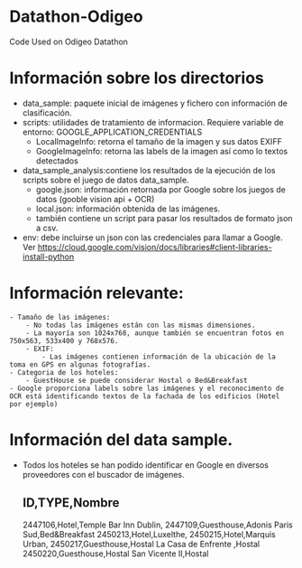 # Datathon-Odigeo

Code Used on Odigeo Datathon

# Información sobre los directorios

- data_sample: paquete inicial de imágenes y fichero con información de clasificación.
- scripts: utilidades de tratamiento de informacion. Requiere variable de entorno: GOOGLE_APPLICATION_CREDENTIALS
	- LocalImageInfo: retorna el tamaño de la imagen y sus datos EXIFF
	- GoogleImageInfo: retorna las labels de la imagen así como lo textos detectados
- data_sample_analysis:contiene los resultados de la ejecución de los scripts sobre el juego de datos data_sample.
	- google.json: información retornada por Google sobre los juegos de datos (gooble vision api + OCR)
	- local.json: información obtenida de las imágenes.
	- también contiene un script para pasar los resultados de formato json a csv.
- env: debe incluirse un json con las credenciales para llamar a Google. Ver https://cloud.google.com/vision/docs/libraries#client-libraries-install-python

# Información relevante:

	- Tamaño de las imágenes: 
		- No todas las imágenes están con las mismas dimensiones.
		- La mayoría son 1024x768, aunque también se encuentran fotos en 750x563, 533x400 y 768x576.
		- EXIF: 
			- Las imágenes contienen información de la ubicación de la toma en GPS en algunas fotografías.
	- Categoria de los hoteles:
		- GuestHouse se puede considerar Hostal o Bed&Breakfast
	- Google proporciona labels sobre las imágenes y el reconocimento de OCR está identificando textos de la fachada de los edificios (Hotel por ejemplo)

# Información del data sample.
- Todos los hoteles se han podido identificar en Google en diversos proveedores con el buscador de imágenes.

	ID,TYPE,Nombre
	--------------
	2447106,Hotel,Temple Bar Inn Dublin,
	2447109,Guesthouse,Adonis Paris Sud,Bed&Breakfast
	2450213,Hotel,Luxelthe,
	2450215,Hotel,Marquis Urban,
	2450217,Guesthouse,Hostal La Casa de Enfrente ,Hostal
	2450220,Guesthouse,Hostal San Vicente II,Hostal
